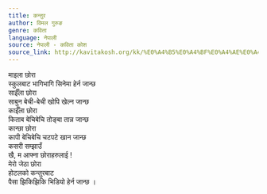 ```yaml
---
title: कन्तुर
author: विमल गुरुङ
genre: कविता
language: नेपाली
source: नेपाली - कविता कोश
source_link: http://kavitakosh.org/kk/%E0%A4%B5%E0%A4%BF%E0%A4%AE%E0%A4%B2_%E0%A4%97%E0%A5%81%E0%A4%B0%E0%A5%81%E0%A4%99
---
```


माइला छोरा  
स्कुलबाट भागिभागि सिनेमा हेर्न जान्छ  
साईँला छोरा  
साबुन बेची-बेची खोपि खेल्न जान्छ  
काईँला छोरा  
किताब बेचिबेचि तोङ्बा तान्न जान्छ  
कान्छा छोरा  
कापी बेचिबेचि चटपटे खान जान्छ  
कसरी सम्झाउँ  
खै, म आफ्ना छोराहरुलाई !  
मेरो जेठा छोरा  
होटलको कन्तुरबाट  
पैसा झिकिझिकि भिडियो हेर्न जान्छ ।
